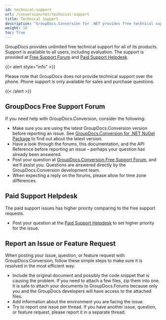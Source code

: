```yaml
---
id: technical-support
url: /conversion/net/technical-support
title: Technical Support
description: "GroupDocs.Conversion for .NET provides free technical support available to all users. Please report your question, issue, or feature request using GroupDocs Free Support Forum."
weight: 10
toc: True
---
```


GroupDocs provides unlimited free technical support for all of its products. Support is available to all users, including evaluation. The support is provided at [Free Support Forum](https://forum.groupdocs.com/) and [Paid Support Helpdesk](https://helpdesk.groupdocs.com/).

{{< alert style="info" >}}

Please note that GroupDocs does not provide technical support over the phone. Phone support is only available for sales and purchase questions.

{{< /alert >}}

## GroupDocs Free Support Forum

If you need help with GroupDocs.Conversion, consider the following:

* Make sure you are using the latest GroupDocs.Conversion version before reporting an issue. See [GroupDocs.Conversion for .NET NuGet Package](https://www.nuget.org/packages/GroupDocs.Conversion/) to find out about the latest version.
* Have a look through the forums, this documentation, and the API Reference before reporting an issue – perhaps your question has already been answered.
* Post your question at [GroupDocs.Conversion Free Support Forum](https://forum.groupdocs.com/c/conversion), and we'll assist you. Questions are answered directly by the GroupDocs.Conversion development team.
* When expecting a reply on the forums, please allow for time zone differences.

## Paid Support Helpdesk

The paid support issues has higher priority comparing to the free support requests.

* Post your question at the [Paid Support Helpdesk](https://helpdesk.groupdocs.com/) to set higher priority for the issue.

## Report an Issue or Feature Request

When posting your issue, question, or feature request with GroupDocs.Conversion, follow these simple steps to make sure it is resolved in the most efficient way:

* Include the original document and possibly the code snippet that is causing the problem. If you need to attach a few files, zip them into one. It is safe to attach your documents to GroupDocs.Forums because only you and the GroupDocs developers will have access to the attached files.
* Add information about the environment you are facing the issue.
* Try to report one issue per thread. If you have another issue, question, or feature request, please report it in a separate thread.
